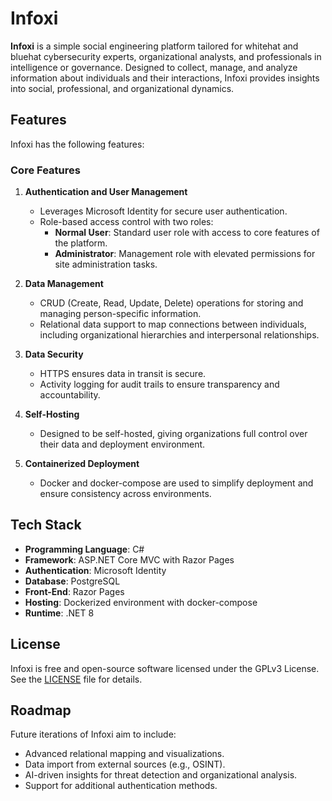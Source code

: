 # Infoxi

**Infoxi** is a simple social engineering platform tailored for whitehat and bluehat cybersecurity experts, organizational analysts, and professionals in intelligence or governance. Designed to collect, manage, and analyze information about individuals and their interactions, Infoxi provides insights into social, professional, and organizational dynamics.

## Features
Infoxi has the following features:

### Core Features
1. **Authentication and User Management**
   - Leverages Microsoft Identity for secure user authentication.
   - Role-based access control with two roles: 
     - **Normal User**: Standard user role with access to core features of the platform.
     - **Administrator**: Management role with elevated permissions for site administration tasks.

2. **Data Management**
   - CRUD (Create, Read, Update, Delete) operations for storing and managing person-specific information.
   - Relational data support to map connections between individuals, including organizational hierarchies and interpersonal relationships.

3. **Data Security**
   - HTTPS ensures data in transit is secure.
   - Activity logging for audit trails to ensure transparency and accountability.

4. **Self-Hosting**
   - Designed to be self-hosted, giving organizations full control over their data and deployment environment.

5. **Containerized Deployment**
   - Docker and docker-compose are used to simplify deployment and ensure consistency across environments.

## Tech Stack
- **Programming Language**: C#
- **Framework**: ASP.NET Core MVC with Razor Pages
- **Authentication**: Microsoft Identity
- **Database**: PostgreSQL
- **Front-End**: Razor Pages
- **Hosting**: Dockerized environment with docker-compose
- **Runtime**: .NET 8

## License
Infoxi is free and open-source software licensed under the GPLv3 License. See the [LICENSE](LICENSE) file for details.

## Roadmap
Future iterations of Infoxi aim to include:
- Advanced relational mapping and visualizations.
- Data import from external sources (e.g., OSINT).
- AI-driven insights for threat detection and organizational analysis.
- Support for additional authentication methods.
